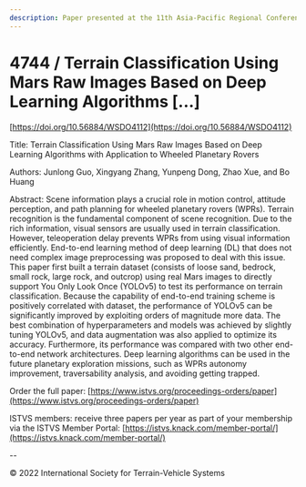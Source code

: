 ```yaml
---
description: Paper presented at the 11th Asia-Pacific Regional Conference of the ISTVS
---
```


# 4744 / Terrain Classification Using Mars Raw Images Based on Deep Learning Algorithms \[...]

[https://doi.org/10.56884/WSDO4112](https://doi.org/10.56884/WSDO4112)

Title: Terrain Classification Using Mars Raw Images Based on Deep Learning Algorithms with Application to Wheeled Planetary Rovers

Authors: Junlong Guo, Xingyang Zhang, Yunpeng Dong, Zhao Xue, and Bo Huang

Abstract: Scene information plays a crucial role in motion control, attitude perception, and path planning for wheeled planetary rovers (WPRs). Terrain recognition is the fundamental component of scene recognition. Due to the rich information, visual sensors are usually used in terrain classification. However, teleoperation delay prevents WPRs from using visual information efficiently. End-to-end learning method of deep learning (DL) that does not need complex image preprocessing was proposed to deal with this issue. This paper first built a terrain dataset (consists of loose sand, bedrock, small rock, large rock, and outcrop) using real Mars images to directly support You Only Look Once (YOLOv5) to test its performance on terrain classification. Because the capability of end-to-end training scheme is positively correlated with dataset, the performance of YOLOv5 can be significantly improved by exploiting orders of magnitude more data. The best combination of hyperparameters and models was achieved by slightly tuning YOLOv5, and data augmentation was also applied to optimize its accuracy. Furthermore, its performance was compared with two other end-to-end network architectures. Deep learning algorithms can be used in the future planetary exploration missions, such as WPRs autonomy improvement, traversability analysis, and avoiding getting trapped.



Order the full paper: [https://www.istvs.org/proceedings-orders/paper](https://www.istvs.org/proceedings-orders/paper)

ISTVS members: receive three papers per year as part of your membership via the ISTVS Member Portal: [https://istvs.knack.com/member-portal/](https://istvs.knack.com/member-portal/)

\--

© 2022 International Society for Terrain-Vehicle Systems
